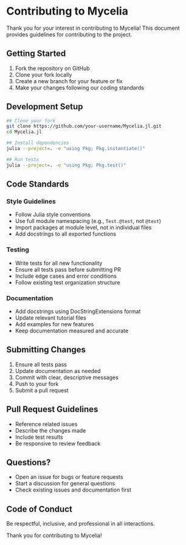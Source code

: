 # Contributing to Mycelia

Thank you for your interest in contributing to Mycelia! This document provides guidelines for contributing to the project.

## Getting Started

1. Fork the repository on GitHub
2. Clone your fork locally
3. Create a new branch for your feature or fix
4. Make your changes following our coding standards

## Development Setup

```bash
## Clone your fork
git clone https://github.com/your-username/Mycelia.jl.git
cd Mycelia.jl

## Install dependencies
julia --project=. -e "using Pkg; Pkg.instantiate()"

## Run tests
julia --project=. -e "using Pkg; Pkg.test()"
```

## Code Standards

### Style Guidelines

- Follow Julia style conventions
- Use full module namespacing (e.g., `Test.@test`, not `@test`)
- Import packages at module level, not in individual files
- Add docstrings to all exported functions

### Testing

- Write tests for all new functionality
- Ensure all tests pass before submitting PR
- Include edge cases and error conditions
- Follow existing test organization structure

### Documentation

- Add docstrings using DocStringExtensions format
- Update relevant tutorial files
- Add examples for new features
- Keep documentation measured and accurate

## Submitting Changes

1. Ensure all tests pass
2. Update documentation as needed
3. Commit with clear, descriptive messages
4. Push to your fork
5. Submit a pull request

## Pull Request Guidelines

- Reference related issues
- Describe the changes made
- Include test results
- Be responsive to review feedback

## Questions?

- Open an issue for bugs or feature requests
- Start a discussion for general questions
- Check existing issues and documentation first

## Code of Conduct

Be respectful, inclusive, and professional in all interactions.

Thank you for contributing to Mycelia!
